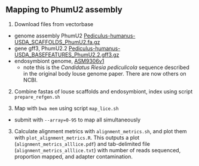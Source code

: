## Mapping to PhumU2 assembly


1. Download files from vectorbase
 
 - genome assembly PhumU2 [Pediculus-humanus-USDA_SCAFFOLDS_PhumU2.fa.gz](https://www.vectorbase.org/download/pediculus-humanus-usdascaffoldsphumu2fagz)
 - gene gff3, PhumU2.2 [Pediculus-humanus-USDA_BASEFEATURES_PhumU2.2.gff3.gz](https://www.vectorbase.org/download/pediculus-humanus-usdabasefeaturesphumu22gff3gz)
 - endosymbiont genome, [ASM9306v1](ftp://ftp.ncbi.nlm.nih.gov/genomes/all/GCA/000/093/065/GCA_000093065.1_ASM9306v1/GCA_000093065.1_ASM9306v1_genomic.fna.gz)
   - note this is the *Candidatus Riesia pediculicola* sequence described in the original body louse genome paper. There are now others on NCBI.
   
2. Combine fastas of louse scaffolds and endosymbiont, index using script `prepare_refgen.sh`


2. Map with `bwa mem` using script `map_lice.sh`

 - submit with ```--array=0-95``` to map all simultaneously

3. Calculate alignment metrics with `alignment_metrics.sh`, and plot them with `plot_alignment_metrics.R`. This outputs a plot (`alignment_metrics_alllice.pdf`) and tab-delimited file (`alignment_metrics_alllice.txt`) with number of reads sequenced, proportion mapped, and adapter contamination.
